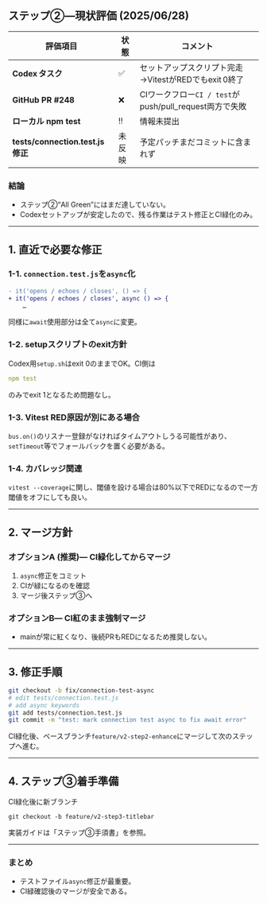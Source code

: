 ## ステップ②―現状評価 (2025/06/28)

| 評価項目 | 状態 | コメント |
| --- | --- | --- |
| **Codex タスク** | ✅ | セットアップスクリプト完走→VitestがREDでもexit 0終了 |
| **GitHub PR #248** | ❌ | CIワークフロー`CI / test`がpush/pull_request両方で失敗 |
| **ローカル npm test** | ‼ | 情報未提出 |
| **tests/connection.test.js 修正** | 未反映 | 予定パッチまだコミットに含まれず |

### 結論

* ステップ②“All Green”にはまだ達していない。
* Codexセットアップが安定したので、残る作業はテスト修正とCI緑化のみ。

---

## 1. 直近で必要な修正

### 1-1. `connection.test.js`を`async`化

```diff
- it('opens / echoes / closes', () => {
+ it('opens / echoes / closes', async () => {
    …
```
同様に`await`使用部分は全て`async`に変更。

### 1-2. setupスクリプトのexit方針

Codex用`setup.sh`はexit 0のままでOK。CI側は

```yaml
npm test
```

のみでexit 1となるため問題なし。

### 1-3. Vitest RED原因が別にある場合

`bus.on()`のリスナー登録がなければタイムアウトしうる可能性があり、`setTimeout`等でフォールバックを置く必要がある。

### 1-4. カバレッジ関連

`vitest --coverage`に関し、閾値を設ける場合は80%以下でREDになるので一方閾値をオフにしても良い。

---

## 2. マージ方針

### オプションA (推奨)― CI緑化してからマージ

1. `async`修正をコミット
2. CIが緑になるのを確認
3. マージ後ステップ③へ

### オプションB― CI紅のまま強制マージ

* mainが常に紅くなり、後続PRもREDになるため推奨しない。

---

## 3. 修正手順

```bash
git checkout -b fix/connection-test-async
# edit tests/connection.test.js
# add async keywords
git add tests/connection.test.js
git commit -m "test: mark connection test async to fix await error"
```

CI緑化後、ベースブランチ`feature/v2-step2-enhance`にマージして次のステップへ進む。

---

## 4. ステップ③着手準備

CI緑化後に新ブランチ

```
git checkout -b feature/v2-step3-titlebar
```

実装ガイドは「ステップ③手須書」を参照。

---

### まとめ

* テストファイル`async`修正が最重要。
* CI緑確認後のマージが安全である。
